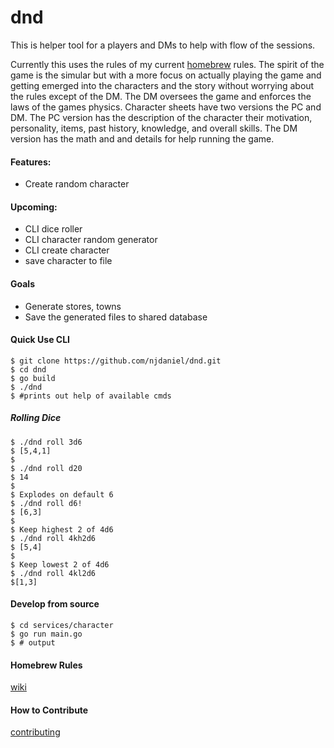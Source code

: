 # dnd 

This is helper tool for a players and DMs to help with flow of the sessions. 

Currently this uses the rules of my current 
[homebrew](https://github.com/njdaniel/dnd/wiki) rules. The spirit of the game is the simular but with a more focus on actually 
playing the game and getting emerged into the characters and the story without worrying about the rules except of the DM. 
The DM oversees the game and enforces the laws of the games physics. Character sheets have two versions the PC and DM. 
The PC version has the description of the character their motivation, personality, items, past history, knowledge, and 
overall skills. The DM version has the math and and details for help running the game.

#### Features:
* Create random character

#### Upcoming:
* CLI dice roller
* CLI character random generator
* CLI create character
* save character to file

#### Goals
* Generate stores, towns
* Save the generated files to shared database


#### Quick Use CLI

```console
$ git clone https://github.com/njdaniel/dnd.git
$ cd dnd
$ go build
$ ./dnd 
$ #prints out help of available cmds
```

##### Rolling Dice

```console 
$ ./dnd roll 3d6
$ [5,4,1]
$ 
$ ./dnd roll d20
$ 14
$ 
$ Explodes on default 6
$ ./dnd roll d6!
$ [6,3] 
$
$ Keep highest 2 of 4d6
$ ./dnd roll 4kh2d6
$ [5,4] 
$ 
$ Keep lowest 2 of 4d6
$ ./dnd roll 4kl2d6
$[1,3]
```

#### Develop from source

```console
$ cd services/character
$ go run main.go
$ # output
```


#### Homebrew Rules
[wiki](https://github.com/njdaniel/dnd/wiki)

#### How to Contribute

[contributing](contributing.md)